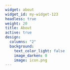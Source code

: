```yaml
---
widget: about
widget_id: my-widget-123
headless: true
weight: 20
title: About
active: true
design:
  columns: "2"
  background:
    text_color_light: false
    image_darken: 0
    image: icon.png
---
```

